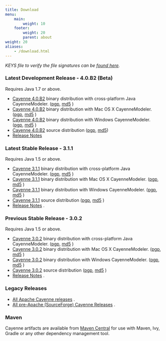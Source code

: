 ```yaml
---
title: Download
menu: 
    main:
        weight: 10   
    footer:
        weight: 20 
        parent: about 
weight: 20
aliases:
    - /download.html
---
```


_KEYS file to verify the file signatures can be [found here](http://www.apache.org/dist/cayenne/KEYS)._

### Latest Development Release - 4.0.B2 (Beta)

Requires Java 1.7 or above.

* [Cayenne 4.0.B2](http://www.apache.org/dyn/closer.lua/cayenne/4.0.B2/cayenne-4.0.B2.tar.gz)
 binary distribution with cross-platform Java CayenneModeler. 
([pgp](http://www.apache.org/dist/cayenne/4.0.B2/cayenne-4.0.B2.tar.gz.asc), [md5](http://www.apache.org/dist/cayenne/4.0.B2/cayenne-4.0.B2.tar.gz.md5)
)
* [Cayenne 4.0.B2](http://www.apache.org/dyn/closer.lua/cayenne/4.0.B2/cayenne-4.0.B2-macosx.dmg)
 binary distribution with Mac OS X CayenneModeler. 
([pgp](http://www.apache.org/dist/cayenne/4.0.B2/cayenne-4.0.B2-macosx.dmg.asc), [md5](http://www.apache.org/dist/cayenne/4.0.B2/cayenne-4.0.B2-macosx.dmg.md5)
)
* [Cayenne 4.0.B2](http://www.apache.org/dyn/closer.lua/cayenne/4.0.B2/cayenne-4.0.B2-win.zip)
 binary distribution with Windows CayenneModeler. 
([pgp](http://www.apache.org/dist/cayenne/4.0.B2/cayenne-4.0.B2-win.zip.asc), [md5](http://www.apache.org/dist/cayenne/4.0.B2/cayenne-4.0.B2-win.zip.md5)
)
* [Cayenne 4.0.B2](http://www.apache.org/dyn/closer.lua/cayenne/4.0.B2/cayenne-4.0.B2-src.tar.gz)
 source distribution
([pgp](http://www.apache.org/dist/cayenne/4.0.B2/cayenne-4.0.B2-src.tar.gz.asc), [md5](http://www.apache.org/dist/cayenne/4.0.B2/cayenne-4.0.B2-src.tar.gz.md5))
* [Release Notes](https://raw.githubusercontent.com/apache/cayenne/4.0.B2/docs/doc/src/main/resources/RELEASE-NOTES.txt)


### Latest Stable Release - 3.1.1

Requires Java 1.5 or above.

* [Cayenne 3.1.1](http://www.apache.org/dyn/closer.lua/cayenne/cayenne-parent-3.1.1/cayenne-3.1.1.tar.gz)
 binary distribution with cross-platform Java CayenneModeler. 
([pgp](http://www.apache.org/dist/cayenne/cayenne-parent-3.1.1/cayenne-3.1.1.tar.gz.asc), [md5](http://www.apache.org/dist/cayenne/cayenne-parent-3.1.1/cayenne-3.1.1.tar.gz.md5)
)
* [Cayenne 3.1.1](http://www.apache.org/dyn/closer.lua/cayenne/cayenne-parent-3.1.1/cayenne-3.1.1-macosx.dmg)
 binary distribution with Mac OS X CayenneModeler. 
([pgp](http://www.apache.org/dist/cayenne/cayenne-parent-3.1.1/cayenne-3.1.1-macosx.dmg.asc), [md5](http://www.apache.org/dist/cayenne/cayenne-parent-3.1.1/cayenne-3.1.1-macosx.dmg.md5)
)
* [Cayenne 3.1.1](http://www.apache.org/dyn/closer.lua/cayenne/cayenne-parent-3.1.1/cayenne-3.1.1-win.zip)
 binary distribution with Windows CayenneModeler. 
([pgp](http://www.apache.org/dist/cayenne/cayenne-parent-3.1.1/cayenne-3.1.1-win.zip.asc), [md5](http://www.apache.org/dist/cayenne/cayenne-parent-3.1.1/cayenne-3.1.1-win.zip.md5)
)
* [Cayenne 3.1.1](http://www.apache.org/dyn/closer.lua/cayenne/cayenne-parent-3.1.1/cayenne-3.1.1-src.tar.gz)
 source distribution
([pgp](http://www.apache.org/dist/cayenne/cayenne-parent-3.1.1/cayenne-3.1.1-src.tar.gz.asc), [md5](http://www.apache.org/dist/cayenne/cayenne-parent-3.1.1/cayenne-3.1.1-src.tar.gz.md5)
)
* [Release Notes](https://github.com/apache/cayenne/blob/cayenne-parent-3.1.1/docs/doc/src/main/resources/RELEASE-NOTES.txt)
.

### Previous Stable Release - 3.0.2

Requires Java 1.5 or above.

* [Cayenne 3.0.2](http://www.apache.org/dyn/closer.lua/cayenne/cayenne-3.0.2.tar.gz)
 binary distribution with cross-platform Java CayenneModeler.
([pgp](http://www.apache.org/dist/cayenne/cayenne-3.0.2.tar.gz.asc), [md5](http://www.apache.org/dist/cayenne/cayenne-3.0.2.tar.gz.md5)
)
* [Cayenne 3.0.2](http://www.apache.org/dyn/closer.lua/cayenne/cayenne-3.0.2-macosx.dmg)
 binary distribution with Mac OS X CayenneModeler.
([pgp](http://www.apache.org/dist/cayenne/cayenne-3.0.2-macosx.dmg.asc), [md5](http://www.apache.org/dist/cayenne/cayenne-3.0.2-macosx.dmg.md5)
)
* [Cayenne 3.0.2](http://www.apache.org/dyn/closer.lua/cayenne/cayenne-3.0.2-win.zip)
 binary distribution with Windows CayenneModeler.
([pgp](http://www.apache.org/dist/cayenne/cayenne-3.0.2-win.zip.asc), [md5](http://www.apache.org/dist/cayenne/cayenne-3.0.2-win.zip.md5)
)
* [Cayenne 3.0.2](http://www.apache.org/dyn/closer.lua/cayenne/cayenne-3.0.2-src.tar.gz)
 source distribution
([pgp](http://www.apache.org/dist/cayenne/cayenne-3.0.2-src.tar.gz.asc), [md5](http://www.apache.org/dist/cayenne/cayenne-3.0.2-src.tar.gz.md5)
)
* [Release Notes](https://github.com/apache/cayenne/blob/3.0.2/docs/doc/src/main/resources/RELEASE-NOTES.txt)
.

### Legacy Releases

* [All Apache Cayenne releases](http://archive.apache.org/dist/cayenne/)
.
* [All pre-Apache (SourceForge) Cayenne Releases](http://sourceforge.net/project/showfiles.php?group_id=48132)
.

### Maven

Cayenne artifacts are available from [Maven Central][1] for use with Maven, Ivy, Gradle or any other dependency management tool. 


  [1]: http://search.maven.org/#search|ga|1|g%3A%22org.apache.cayenne%22